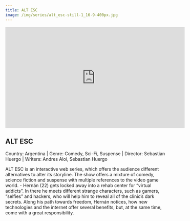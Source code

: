 ```yaml
---
title: ALT ESC
image: /img/series/alt_esc-still-1_16-9-400px.jpg
---
```

<iframe width="560" height="315" src="https://www.youtube-nocookie.com/embed/DbkZlJCR7cM?controls=1" frameborder="0" allow="accelerometer; autoplay; encrypted-media; gyroscope; picture-in-picture" allowfullscreen></iframe>

## ALT ESC 
Country: Argentina | Genre: Comedy, Sci-Fi, Suspense | Director: Sebastian Huergo | Writers: Andres Aloi, Sebastian Huergo

ALT ESC is an interactive web series, which offers the audience different alternatives to alter its storyline. The show offers a mixture of comedy, science fiction and suspense with multiple references to the video game world. - Hernán (22) gets locked away into a rehab center for “virtual addicts”. In there he meets different strange characters, such as gamers, “selfies” and hackers, who will help him to reveal all of the clinic’s dark secrets. Along his path towards freedom, Hernán notices, how new technologies and the internet offer several benefits, but, at the same time, come with a great responsibility. 
